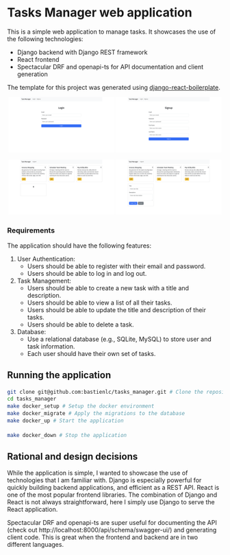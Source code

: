 # Tasks Manager web application

This is a simple web application to manage tasks. It showcases the use of the following technologies:
* Django backend with Django REST framework
* React frontend
* Spectacular DRF and openapi-ts for API documentation and client generation

The template for this project was generated using [django-react-boilerplate](https://github.com/vintasoftware/django-react-boilerplate).

<p align="middle">
  <img src="./assets/login.png" width="49%" />
  <img src="./assets/signup.png" width="49%" />
</p>
<p align="middle">
  <img src="./assets/home.png" width="49%" />
  <img src="./assets/create.png" width="49%" />
</p>

### Requirements

The application should have the following features:

1. User Authentication:
    * Users should be able to register with their email and password.
    * Users should be able to log in and log out.
2. Task Management:
    * Users should be able to create a new task with a title and description.
    * Users should be able to view a list of all their tasks.
    * Users should be able to update the title and description of their tasks.
    * Users should be able to delete a task.
3. Database:
    * Use a relational database (e.g., SQLite, MySQL) to store user and task information.
    * Each user should have their own set of tasks.

## Running the application

```bash
git clone git@github.com:bastienlc/tasks_manager.git # Clone the repository
cd tasks_manager
make docker_setup # Setup the docker environment
make docker_migrate # Apply the migrations to the database
make docker_up # Start the application

make docker_down # Stop the application
```

## Rational and design decisions

While the application is simple, I wanted to showcase the use of technologies that I am familiar with. Django is especially powerful for quickly building backend applications, and efficient as a REST API. React is one of the most popular frontend libraries. The combination of Django and React is not always straightforward, here I simply use Django to serve the React application.

Spectacular DRF and openapi-ts are super useful for documenting the API (check out http://localhost:8000/api/schema/swagger-ui/) and generating client code. This is great when the frontend and backend are in two different languages.
